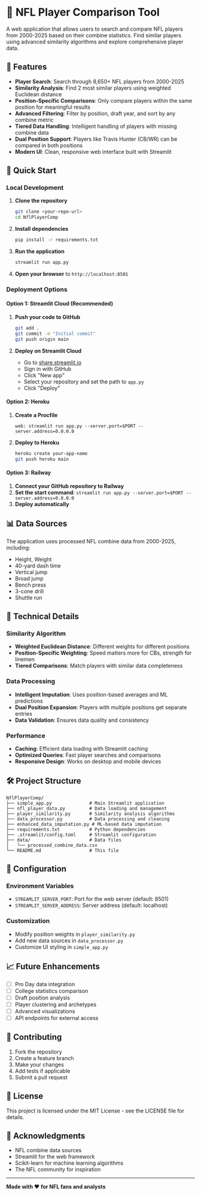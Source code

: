# 🏈 NFL Player Comparison Tool

A web application that allows users to search and compare NFL players from 2000-2025 based on their combine statistics. Find similar players using advanced similarity algorithms and explore comprehensive player data.

## 🌟 Features

- **Player Search**: Search through 8,650+ NFL players from 2000-2025
- **Similarity Analysis**: Find 2 most similar players using weighted Euclidean distance
- **Position-Specific Comparisons**: Only compare players within the same position for meaningful results
- **Advanced Filtering**: Filter by position, draft year, and sort by any combine metric
- **Tiered Data Handling**: Intelligent handling of players with missing combine data
- **Dual Position Support**: Players like Travis Hunter (CB/WR) can be compared in both positions
- **Modern UI**: Clean, responsive web interface built with Streamlit

## 🚀 Quick Start

### Local Development

1. **Clone the repository**
   ```bash
   git clone <your-repo-url>
   cd NflPlayerComp
   ```

2. **Install dependencies**
   ```bash
   pip install -r requirements.txt
   ```

3. **Run the application**
   ```bash
   streamlit run app.py
   ```

4. **Open your browser** to `http://localhost:8501`

### Deployment Options

#### Option 1: Streamlit Cloud (Recommended)

1. **Push your code to GitHub**
   ```bash
   git add .
   git commit -m "Initial commit"
   git push origin main
   ```

2. **Deploy on Streamlit Cloud**
   - Go to [share.streamlit.io](https://share.streamlit.io)
   - Sign in with GitHub
   - Click "New app"
   - Select your repository and set the path to `app.py`
   - Click "Deploy"

#### Option 2: Heroku

1. **Create a Procfile**
   ```
   web: streamlit run app.py --server.port=$PORT --server.address=0.0.0.0
   ```

2. **Deploy to Heroku**
   ```bash
   heroku create your-app-name
   git push heroku main
   ```

#### Option 3: Railway

1. **Connect your GitHub repository to Railway**
2. **Set the start command**: `streamlit run app.py --server.port=$PORT --server.address=0.0.0.0`
3. **Deploy automatically**

## 📊 Data Sources

The application uses processed NFL combine data from 2000-2025, including:
- Height, Weight
- 40-yard dash time
- Vertical jump
- Broad jump
- Bench press
- 3-cone drill
- Shuttle run

## 🧠 Technical Details

### Similarity Algorithm
- **Weighted Euclidean Distance**: Different weights for different positions
- **Position-Specific Weighting**: Speed matters more for CBs, strength for linemen
- **Tiered Comparisons**: Match players with similar data completeness

### Data Processing
- **Intelligent Imputation**: Uses position-based averages and ML predictions
- **Dual Position Expansion**: Players with multiple positions get separate entries
- **Data Validation**: Ensures data quality and consistency

### Performance
- **Caching**: Efficient data loading with Streamlit caching
- **Optimized Queries**: Fast player searches and comparisons
- **Responsive Design**: Works on desktop and mobile devices

## 🛠️ Project Structure

```
NflPlayerComp/
├── simple_app.py              # Main Streamlit application
├── nfl_player_data.py         # Data loading and management
├── player_similarity.py       # Similarity analysis algorithms
├── data_processor.py          # Data processing and cleaning
├── enhanced_data_imputation.py # ML-based data imputation
├── requirements.txt           # Python dependencies
├── .streamlit/config.toml     # Streamlit configuration
├── data/                      # Data files
│   └── processed_combine_data.csv
└── README.md                  # This file
```

## 🔧 Configuration

### Environment Variables
- `STREAMLIT_SERVER_PORT`: Port for the web server (default: 8501)
- `STREAMLIT_SERVER_ADDRESS`: Server address (default: localhost)

### Customization
- Modify position weights in `player_similarity.py`
- Add new data sources in `data_processor.py`
- Customize UI styling in `simple_app.py`

## 📈 Future Enhancements

- [ ] Pro Day data integration
- [ ] College statistics comparison
- [ ] Draft position analysis
- [ ] Player clustering and archetypes
- [ ] Advanced visualizations
- [ ] API endpoints for external access

## 🤝 Contributing

1. Fork the repository
2. Create a feature branch
3. Make your changes
4. Add tests if applicable
5. Submit a pull request

## 📄 License

This project is licensed under the MIT License - see the LICENSE file for details.

## 🙏 Acknowledgments

- NFL combine data sources
- Streamlit for the web framework
- Scikit-learn for machine learning algorithms
- The NFL community for inspiration

---

**Made with ❤️ for NFL fans and analysts** 